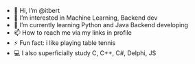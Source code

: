 - 👋 Hi, I’m @itbert
- 👀 I’m interested in Machine Learning, Backend dev
- 🌱 I’m currently learning Python and Java Backend developing
- 📫 How to reach me via my links in profile
- ⚡ Fun fact: i like playing table tennis
- 💻 I also superficially study C, C++, C#, Delphi, JS
